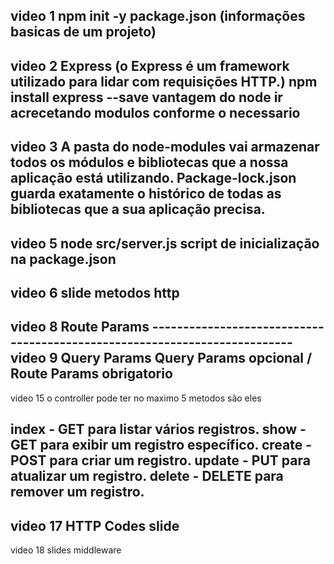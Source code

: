video 1
npm init -y
package.json (informações basicas de um projeto)
--------------------------------------------------------------------------
video 2
Express (o Express é um framework utilizado para lidar com requisições HTTP.)
npm install express --save
vantagem do node ir acrecetando modulos conforme o necessario 
--------------------------------------------------------------------------
video 3
A pasta do node-modules vai armazenar todos os módulos e bibliotecas que a nossa aplicação está utilizando. 
Package-lock.json guarda exatamente o histórico de todas as bibliotecas que a sua aplicação precisa.
--------------------------------------------------------------------------
video 5
node src/server.js
script de inicialização na package.json
--------------------------------------------------------------------------
video 6
slide metodos http 
--------------------------------------------------------------------------
video 8
Route Params
--------------------------------------------------------------------------video 9
Query Params
Query Params opcional / Route Params obrigatorio 
--------------------------------------------------------------------------
video 15
o controller pode ter no maximo 5 metodos são eles

index - GET para listar vários registros.
show - GET para exibir um registro específico.
create - POST para criar um registro.
update - PUT para atualizar um registro.
delete - DELETE para remover um registro.
--------------------------------------------------------------------------
video 17
HTTP Codes slide
--------------------------------------------------------------------------
video 18
slides middleware